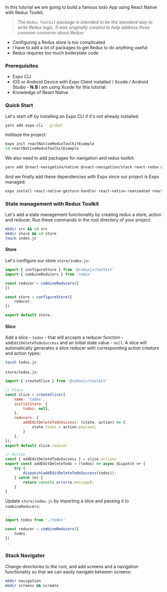 In this tutorial we are going to build a famous todo App using React Native with Redux Toolkit.

> _The `Redux Toolkit` package is intended to be the standard way to write Redux logic. It was originally created to help address three common concerns about Redux:_

* Configuring a Redux store is too complicated
* I have to add a lot of packages to get Redux to do anything useful
* Redux requires too much boilerplate code

### Prerequisites
* Expo CLI
* IOS or Android Device with Expo Client installed / Xcode / Android Studio - __N.B__ I am using Xcode for this tutorial.
* Knowledge of React Native

### Quick Start

Let's start off by installing an Expo CLI if it's not already installed:

```bash
yarn add expo-cli --global
```

Initiliaze the project:

```bash
expo init reactNativeReduxToolkitExample
cd reactNativeReduxToolkitExample
```

We also need to add packages for navigation and redux toolkit:

```bash
yarn add @react-navigation/native @react-navigation/stack react-redux @reduxjs/toolkit
```
And we finally add these dependencies with Expo since our project is Expo managed:

```bash
expo install react-native-gesture-handler react-native-reanimated react-native-screens react-native-safe-area-context @react-native-community/masked-view
```

### State management with Redux Toolkit
Let's add a state management functionality by creating redux a store, action and reducer. Run these commands in the root directory of your project:

```bash
mkdir src && cd src
mkdir store && cd store
touch index.js
```
#### Store

Let's configure our store `store/index.js`:

```javascript
import { configureStore } from '@reduxjs/toolkit'
import { combineReducers } from 'redux'

const reducer = combineReducers({
})

const store = configureStore({
    reducer,
})

export default store;
```

#### Slice

Add a slice - `todos` - that will accepts a reducer function - `addEditDeleteTodoSuccess` and an initial state value - `null`. A slice will automatically generates a slice reducer with corresponding action creators and action types:

```bash
touch todos.js
```

`store/todos.js`:

```javascript
import { createSlice } from '@reduxjs/toolkit'

// Slice
const slice = createSlice({
    name: 'todos',
    initialState: {
        todos: null,
    },
    reducers: {
        addEditDeleteTodoSuccess: (state, action) => {
            state.todos = action.payload;
        }
    },
});
export default slice.reducer

// Action
const { addEditDeleteTodoSuccess } = slice.actions
export const addEditDeleteTodo = (todos) => async dispatch => {
    try {
        dispatch(addEditDeleteTodoSuccess(todos));
    } catch (e) {
        return console.error(e.message);
    }
}
```

Update `store/index.js` by importing a slice and passing it to `combineReducers`:

```javascript
...
import todos from './todos'

const reducer = combineReducers({
    todos
})
...
```

### Stack Navigator

Change directories to the root, and add screens and a navigation functionality so that we can easily navigate between screens:

```bash
mkdir navigation
mkdir screens && screens
```
